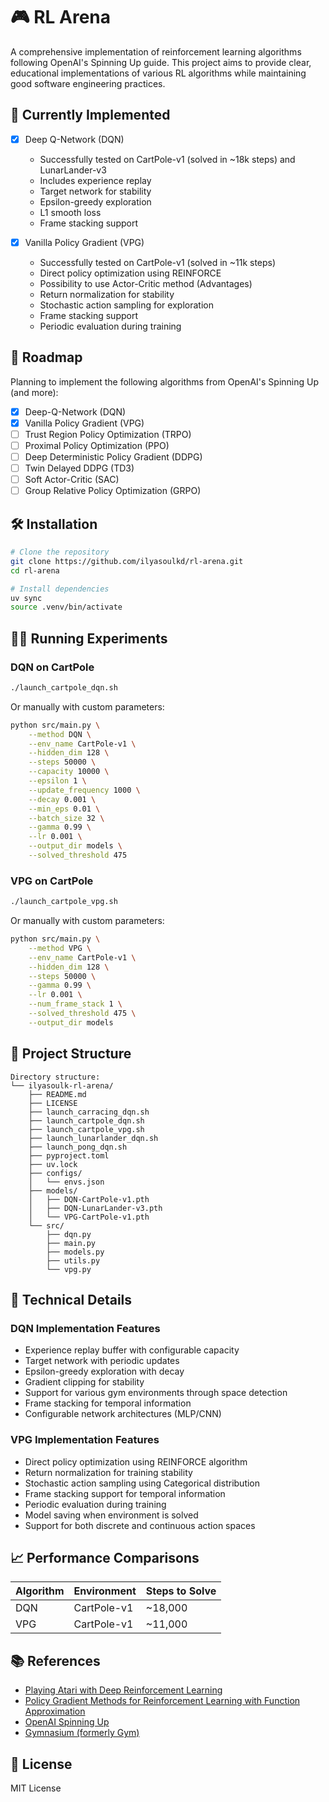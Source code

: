 # 🎮 RL Arena

A comprehensive implementation of reinforcement learning algorithms following OpenAI's Spinning Up guide. This project aims to provide clear, educational implementations of various RL algorithms while maintaining good software engineering practices.

## 🚀 Currently Implemented
- [x] Deep Q-Network (DQN)
  - Successfully tested on CartPole-v1 (solved in ~18k steps) and LunarLander-v3
  - Includes experience replay
  - Target network for stability
  - Epsilon-greedy exploration
  - L1 smooth loss
  - Frame stacking support

- [x] Vanilla Policy Gradient (VPG)
  - Successfully tested on CartPole-v1 (solved in ~11k steps)
  - Direct policy optimization using REINFORCE
  - Possibility to use Actor-Critic method (Advantages)
  - Return normalization for stability
  - Stochastic action sampling for exploration
  - Frame stacking support
  - Periodic evaluation during training

## 🎯 Roadmap
Planning to implement the following algorithms from OpenAI's Spinning Up (and more):
- [x] Deep-Q-Network (DQN)
- [x] Vanilla Policy Gradient (VPG)
- [ ] Trust Region Policy Optimization (TRPO)
- [ ] Proximal Policy Optimization (PPO)
- [ ] Deep Deterministic Policy Gradient (DDPG)
- [ ] Twin Delayed DDPG (TD3)
- [ ] Soft Actor-Critic (SAC)
- [ ] Group Relative Policy Optimization (GRPO)

## 🛠️ Installation

```bash
# Clone the repository
git clone https://github.com/ilyasoulkd/rl-arena.git
cd rl-arena

# Install dependencies
uv sync
source .venv/bin/activate
```

## 🏃‍♂️ Running Experiments

### DQN on CartPole

```bash
./launch_cartpole_dqn.sh
```

Or manually with custom parameters:

```bash
python src/main.py \
    --method DQN \
    --env_name CartPole-v1 \
    --hidden_dim 128 \
    --steps 50000 \
    --capacity 10000 \
    --epsilon 1 \
    --update_frequency 1000 \
    --decay 0.001 \
    --min_eps 0.01 \
    --batch_size 32 \
    --gamma 0.99 \
    --lr 0.001 \
    --output_dir models \
    --solved_threshold 475
```

### VPG on CartPole

```bash
./launch_cartpole_vpg.sh
```

Or manually with custom parameters:

```bash
python src/main.py \
    --method VPG \
    --env_name CartPole-v1 \
    --hidden_dim 128 \
    --steps 50000 \
    --gamma 0.99 \
    --lr 0.001 \
    --num_frame_stack 1 \
    --solved_threshold 475 \
    --output_dir models
```

## 📁 Project Structure

```
Directory structure:
└── ilyasoulk-rl-arena/
    ├── README.md
    ├── LICENSE
    ├── launch_carracing_dqn.sh
    ├── launch_cartpole_dqn.sh
    ├── launch_cartpole_vpg.sh
    ├── launch_lunarlander_dqn.sh
    ├── launch_pong_dqn.sh
    ├── pyproject.toml
    ├── uv.lock
    ├── configs/
    │   └── envs.json
    ├── models/
    │   ├── DQN-CartPole-v1.pth
    │   ├── DQN-LunarLander-v3.pth
    │   └── VPG-CartPole-v1.pth
    └── src/
        ├── dqn.py
        ├── main.py
        ├── models.py
        ├── utils.py
        └── vpg.py
```

## 🔧 Technical Details

### DQN Implementation Features
- Experience replay buffer with configurable capacity
- Target network with periodic updates
- Epsilon-greedy exploration with decay
- Gradient clipping for stability
- Support for various gym environments through space detection
- Frame stacking for temporal information
- Configurable network architectures (MLP/CNN)

### VPG Implementation Features
- Direct policy optimization using REINFORCE algorithm
- Return normalization for training stability
- Stochastic action sampling using Categorical distribution
- Frame stacking support for temporal information
- Periodic evaluation during training
- Model saving when environment is solved
- Support for both discrete and continuous action spaces

## 📈 Performance Comparisons

| Algorithm | Environment  | Steps to Solve |
|-----------|-------------|----------------|
| DQN       | CartPole-v1 | ~18,000       |
| VPG       | CartPole-v1 | ~11,000       |

## 📚 References

- [Playing Atari with Deep Reinforcement Learning](https://arxiv.org/pdf/1312.5602)
- [Policy Gradient Methods for Reinforcement Learning with Function Approximation](https://papers.nips.cc/paper/1999/file/464d828b85b0bed98e80ade0a5c43b0f-Paper.pdf)
- [OpenAI Spinning Up](https://spinningup.openai.com/)
- [Gymnasium (formerly Gym)](https://gymnasium.farama.org/)

## 📝 License

MIT License
